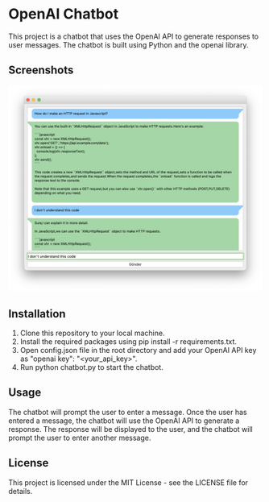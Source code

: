 # OpenAI Chatbot
This project is a chatbot that uses the OpenAI API to generate responses to user messages. The chatbot is built using Python and the openai library.

## Screenshots
![Example](screenshots/example.png)

## Installation
1. Clone this repository to your local machine.
2. Install the required packages using pip install -r requirements.txt.
3. Open config.json file in the root directory and add your OpenAI API key as "openai key": "<your_api_key>".
4. Run python chatbot.py to start the chatbot.

## Usage
The chatbot will prompt the user to enter a message. Once the user has entered a message, the chatbot will use the OpenAI API to generate a response. The response will be displayed to the user, and the chatbot will prompt the user to enter another message.

## License
This project is licensed under the MIT License - see the LICENSE file for details.




